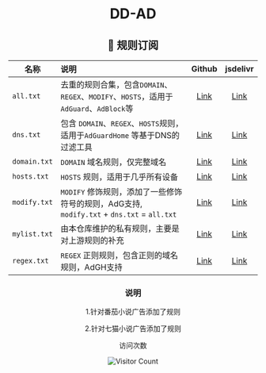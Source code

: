 <div align="center">
<h1>DD-AD</h1>
<h2 id="c">🎯 规则订阅</h2>

| 名称            | 说明                                                                   |                                       Github                                       |                                                jsdelivr                                                 |
|---------------|:---------------------------------------------------------------------|:----------------------------------------------------------------------------------:|:------------------------------------------------------------------------------------------------------:|
| `all.txt`     | 去重的规则合集，包含`DOMAIN`、`REGEX`、`MODIFY`、`HOSTS`，适用于 `AdGuard`、`AdBlock`等 |  [Link](https://raw.githubusercontent.com/afwfv/DD-AD/main/rule/all.txt)   |  [Link](https://cdn.jsdelivr.net/gh/afwfv/DD-AD@main/rule//all.txt)   |
| `dns.txt`     | 包含 `DOMAIN`、`REGEX`、`HOSTS`规则，适用于`AdGuardHome` 等基于DNS的过滤工具           |  [Link](https://raw.githubusercontent.com/afwfv/DD-AD/main/rule/dns.txt)   |  [Link](https://cdn.jsdelivr.net/gh/afwfv/DD-AD@main/rule//dns.txt)   |
| `domain.txt`  | `DOMAIN` 域名规则，仅完整域名                                                 | [Link](https://raw.githubusercontent.com/afwfv/DD-AD/main/rule/domain.txt) | [Link](https://cdn.jsdelivr.net/gh/afwfv/DD-AD@main/rule//domain.txt) |
| `hosts.txt`   | `HOSTS` 规则，适用于几乎所有设备                                             | [Link](https://raw.githubusercontent.com/afwfv/DD-AD/main/rule/hosts.txt)  | [Link](https://cdn.jsdelivr.net/gh/afwfv/DD-AD@main/rule//hosts.txt)  |
| `modify.txt`  | `MODIFY` 修饰规则，添加了一些修饰符号的规则，AdG支持, `modify.txt` + `dns.txt` = `all.txt`                | [Link](https://raw.githubusercontent.com/afwfv/DD-AD/main/rule/modify.txt) | [Link](https://cdn.jsdelivr.net/gh/afwfv/DD-AD@main/rule//modify.txt) |
| `mylist.txt` | 由本仓库维护的私有规则，主要是对上游规则的补充                                              | [Link](https://raw.githubusercontent.com/afwfv/DD-AD/main/rule/mylist.txt) | [Link](https://cdn.jsdelivr.net/gh/afwfv/DD-AD@main/rule//mylist.txt) |
| `regex.txt`   | `REGEX` 正则规则，包含正则的域名规则，AdGH支持                                                 | [Link](https://raw.githubusercontent.com/afwfv/DD-AD/main/rule/regex.txt) | [Link](https://cdn.jsdelivr.net/gh/afwfv/DD-AD@main/rule//regex.txt) |

<h3>说明</h3>
<p>1.针对番茄小说广告添加了规则</p>
<p>2.针对七猫小说广告添加了规则</p>

访问次数

![Visitor Count](https://profile-counter.glitch.me/afwfv/count.svg)
